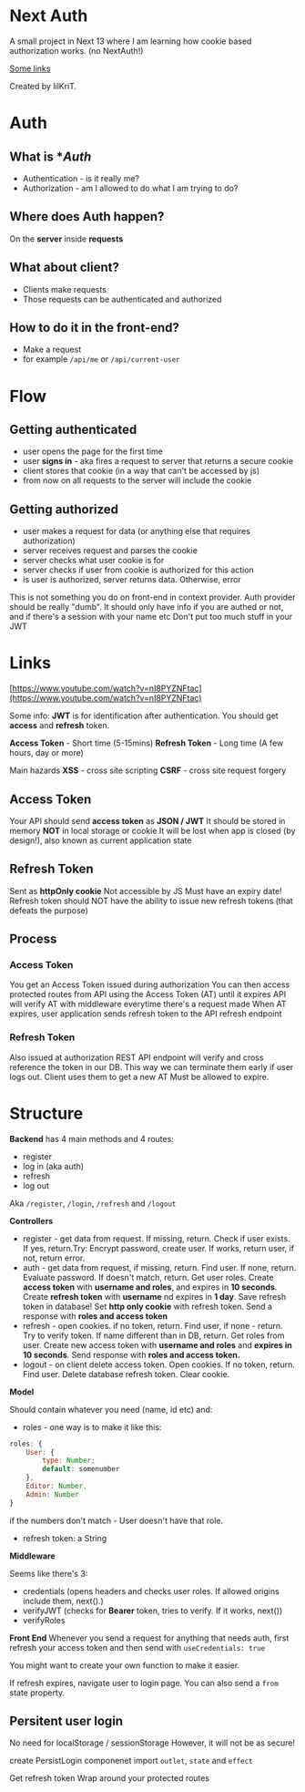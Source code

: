 # Next Auth

A small project in Next 13 where I am learning how cookie based authorization works. (no NextAuth!)

[Some links](#links)

Created by lilKriT.

# Auth

## What is \*_Auth_

- Authentication - is it really me?
- Authorization - am I allowed to do what I am trying to do?

## Where does Auth happen?

On the **server** inside **requests**

## What about client?

- Clients make requests
- Those requests can be authenticated and authorized

## How to do it in the front-end?

- Make a request
- for example `/api/me` or `/api/current-user`

# Flow

## Getting authenticated

- user opens the page for the first time
- user **signs in** - aka fires a request to server that returns a secure cookie
- client stores that cookie (in a way that can't be accessed by js)
- from now on all requests to the server will include the cookie

## Getting authorized

- user makes a request for data (or anything else that requires authorization)
- server receives request and parses the cookie
- server checks what user cookie is for
- server checks if user from cookie is authorized for this action
- is user is authorized, server returns data. Otherwise, error

This is not something you do on front-end in context provider.
Auth provider should be really "dumb". It should only have info if you are authed or not, and if there's a session with your name etc
Don't put too much stuff in your JWT

# Links

[https://www.youtube.com/watch?v=nI8PYZNFtac](https://www.youtube.com/watch?v=nI8PYZNFtac)

Some info:
**JWT** is for identification after authentication.
You should get **access** and **refresh** token.

**Access Token** - Short time (5-15mins)
**Refresh Token** - Long time (A few hours, day or more)

Main hazards
**XSS** - cross site scripting
**CSRF** - cross site request forgery

## Access Token

Your API should send **access token** as **JSON / JWT**
It should be stored in memory
**NOT** in local storage or cookie
It will be lost when app is closed (by design!), also known as current application state

## Refresh Token

Sent as **httpOnly cookie**
Not accessible by JS
Must have an expiry date!
Refresh token should NOT have the ability to issue new refresh tokens (that defeats the purpose)

## Process

### Access Token

You get an Access Token issued during authorization
You can then access protected routes from API using the Access Token (AT) until it expires
API will verify AT with middleware everytime there's a request made
When AT expires, user application sends refresh token to the API refresh endpoint

### Refresh Token

Also issued at authorization
REST API endpoint will verify and cross reference the token in our DB.
This way we can terminate them early if user logs out.
Client uses them to get a new AT
Must be allowed to expire.

# Structure

**Backend** has 4 main methods and 4 routes:

- register
- log in (aka auth)
- refresh
- log out

Aka `/register`, `/login`, `/refresh` and `/logout`

**Controllers**

- register - get data from request. If missing, return. Check if user exists. If yes, return.Try: Encrypt password, create user. If works, return user, if not, return error.
- auth - get data from request, if missing, return. Find user. If none, return. Evaluate password. If doesn't match, return. Get user roles. Create **access token** with **username and roles**, and expires in **10 seconds**. Create **refresh token** with **username** nd expires in **1 day**. Save refresh token in database! Set **http only cookie** with refresh token. Send a response with **roles and access token**
- refresh - open cookies. if no token, return. Find user, if none - return. Try to verify token. If name different than in DB, return. Get roles from user. Create new access token with **username and roles** and **expires in 10 seconds**. Send response with **roles and access token.**
- logout - on client delete access token. Open cookies. If no token, return. Find user. Delete database refresh token. Clear cookie.

**Model**

Should contain whatever you need (name, id etc) and:

- roles - one way is to make it like this:

```js
roles: {
    User: {
        type: Number;
        default: somenumber
    },
    Editor: Number,
    Admin: Number
}
```

if the numbers don't match - User doesn't have that role.

- refresh token: a String

**Middleware**

Seems like there's 3:

- credentials (opens headers and checks user roles. If allowed origins include them, next().)
- verifyJWT (checks for **Bearer** token, tries to verify. If it works, next())
- verifyRoles

**Front End**
Whenever you send a request for anything that needs auth, first refresh your access token and then send with `useCredentials: true`

You might want to create your own function to make it easier.

If refresh expires, navigate user to login page. You can also send a `from` state property.

## Persitent user login

No need for localStorage / sessionStorage
However, it will not be as secure!

create PersistLogin componenet
import `outlet`, `state` and `effect`

Get refresh token
Wrap around your protected routes
